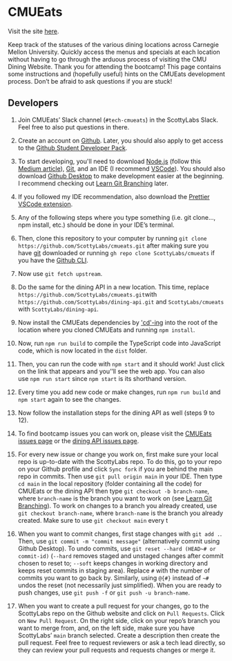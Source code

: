 # CMUEats

Visit the site [here](http://cmueats.com/).

Keep track of the statuses of the various dining locations across Carnegie Mellon University. Quickly access the menus and specials at each location without having to go through the arduous process of visiting the CMU Dining Website.
Thank you for attending the bootcamp! This page contains some instructions and (hopefully useful) hints on the CMUEats development process. Don’t be afraid to ask questions if you are stuck!

## Developers

1. Join CMUEats’ Slack channel (`#tech-cmueats`) in the ScottyLabs Slack. Feel free to also put questions in there.

1. Create an account on [Github](https://github.com). Later, you should also apply to get access to the [Github Student Developer Pack](https://education.github.com/pack).

1. To start developing, you'll need to download [Node.js](https://nodejs.org/en) (follow this [Medium article](https://medium.com/@lucaskay/install-node-and-npm-using-nvm-in-mac-or-linux-ubuntu-f0c85153e173)), [Git](https://git-scm.com/download/win), and an IDE (I recommend [VSCode](https://code.visualstudio.com)). You should also download [Github Desktop](https://desktop.github.com) to make development easier at the beginning. I recommend checking out [Learn Git Branching](https://learngitbranching.js.org) later. 

1. If you followed my IDE recommendation, also download the [Prettier VSCode extension](https://marketplace.visualstudio.com/items?itemName=esbenp.prettier-vscode).

1. Any of the following steps where you type something (i.e. git clone…, npm install, etc.) should be done in your IDE’s terminal.

1. Then, clone this repository to your computer by running                                                           `git clone https://github.com/ScottyLabs/cmueats.git` after making sure you have [git](https://git-scm.com/downloads) downloaded or running `gh repo clone ScottyLabs/cmueats` if you have the [Github CLI](https://cli.github.com/).

1. Now use  `git fetch upstream`.

1. Do the same for the dining API in a new location. This time, replace `https://github.com/ScottyLabs/cmueats.git`with `https://github.com/ScottyLabs/dining-api.git` and `ScottyLabs/cmueats` with `ScottyLabs/dining-api`.

2. Now install the CMUEats dependencies by ['cd'-ing](https://www.geeksforgeeks.org/cd-command-in-linux-with-examples/#) into the root of the location where you cloned CMUEats and running `npm install`.

1. Now, run `npm run build` to compile the TypeScript code into JavaScript code, which is now located in the `dist` folder.

1. Then, you can run the code with `npm start` and it should work! Just click on the link that appears and you’’ll see the web app. You can also use `npm run start` since `npm start` is its shorthand version.

1. Every time you add new code or make changes, run `npm run build` and `npm start` again to see the changes.

1. Now follow the installation steps for the dining API as well (steps 9 to 12).

1. To find bootcamp issues you can work on, please visit the [CMUEats issues page](https://github.com/ScottyLabs/cmueats/labels/bootcamp) or the [dining API issues page](https://github.com/ScottyLabs/dining-api/labels/bootcamp).

1. For every new issue or change you work on, first make sure your local repo is up-to-date with the ScottyLabs repo. To do this, go to your repo on your Github profile and click `Sync fork` if you are behind the main repo in commits. Then use `git pull origin main` in your IDE. Then type `cd main` in the local repository (folder containing all the code) for CMUEats or the dining API then type `git checkout -b branch-name`, where `branch-name` is the branch you want to work on (see [Learn Git Branching](https://learngitbranching.js.org)). To work on changes to a branch you already created, use `git checkout branch-name`, where `branch-name` is the branch you already created. Make sure to use  `git checkout main` every t

1. When you want to commit changes, first stage changes with `git add .`. Then, use `git commit -m "commit message"` (alternatively commit using Github Desktop). To undo commits, use `git reset --hard (HEAD~# or commit-id)`  (`--hard` removes staged and unstaged changes after commit chosen to reset to; `--soft` keeps changes in working directory and keeps reset commits in staging area). Replace `#` with the number of commits you want to go back by. Similarly, using `@{#}` instead of `~#` undos the reset (not necessarily just simplified). When you are ready to push changes, use `git push -f` or `git push -u branch-name`.

1. When you want to create a pull request for your changes, go to the ScottyLabs repo on the Github website and click on `Pull Requests`. Click on `New Pull Request`. On the right side, click on your repo’s branch you want to merge from, and, on the left side, make sure you have  ScottyLabs’ `main` branch selected.  Create a description then create the pull request. Feel free to request reviewers or ask a tech lead directly, so they can review your pull requests and requests changes or merge it.
